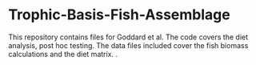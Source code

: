 # Trophic-Basis-Fish-Assemblage
This repository contains files for Goddard et al. The code covers the diet analysis, post hoc testing. The data files included cover the fish biomass calculations and the diet matrix. . 
